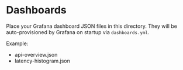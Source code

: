# Dashboards

Place your Grafana dashboard JSON files in this directory.
They will be auto-provisioned by Grafana on startup via `dashboards.yml`.

Example:
- api-overview.json
- latency-histogram.json
